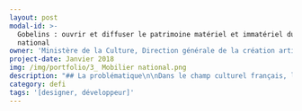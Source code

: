 ```yaml
---
layout: post
modal-id: >-
  Gobelins : ouvrir et diffuser le patrimoine matériel et immatériel du Mobilier
  national
owner: 'Ministère de la Culture, Direction générale de la création artistique'
project-date: Janvier 2018
img: /img/portfolio/3_ Mobilier national.png
description: "## La problématique\n\nDans le champ culturel français, le\n«\_Mobilier national et les Manufactures nationales des Gobelins, de\nBeauvais et de la Savonnerie\_» manifeste une originalité certaine.\n\nComposé à la fois d’une collection d’objets d’art datant du XVIe au XXIe siècles\net d’un patrimoine immatériel reposant sur de rares savoir-faire, le Mobilier national a entamé sa transition numérique :\n\n* **Création d’une base de données pour la gestion des collections appelée\n  «\_Suivi des collections et objets du Mobilier national\_» (SCOM)**\n* Numérisation de la photothèque numérique, des fiches et des registres d’inventaire en format JPEG,\n  informatisation de plus de 5000 livres, etc.\n\nToutefois, faute de métadonnées\nstructurées, les bases de données et les répertoires documentaires ne\ndialoguent pas, les capacités de recherche et de filtrage restent très limitées\net leur utilisation reste exclusivement réservée aux agents du Mobilier national.\nLes collections patrimoniales du Mobilier\nnational, riches de 100.000 biens, sont aujourd’hui décrites dans une base de\ndonnées inaccessible au public.\n\n## Le défi : faciliter l'utilisation du patrimoine du Mobilier national par les agents publics, les métiers d'art et le grand public en développant des outils d'indexation participatifs\n\nLa problématique à résoudre est liée à\nl’absence de consolidation des connaissances sur les collections, les\ntechniques et les savoir-faire mobilisés par le Mobilier national. Pour cela,\ntrois grandes étapes :\n\n* Permettre aux agents du Mobilier national de procéder à des recherches\n  multicritères et multiformats dans l’ensemble de la documentation technique et scientifique\n  relative au patrimoine de l’institution grâce à un système d’indexation\n  partagé,\n* Ouvrir la collection aux publics extérieurs, pour en faciliter l’accès (utilisateurs ciblés :\n  étudiants, exploitation par les professionnels de la filière des métiers de\n  l’art), et la découverte par le plus grand nombre grâce à une interface de\n  consultation et de recherche,\n* Ouvrir la production participative de contenus pour\n  enrichir et diversifier l’information sur le patrimoine grâce à la conception d’un système de capture et d’indexation.\n\nL’interface doit être intuitive et proposer\ndifférents \_modes de navigation au sein\ndes collections (par type d’objet, lieu ou date de production, artiste,\ncouleur, etc.), des réutilisations, des informations contextuelles sur les œuvres,\ndes commandes de reproductions d’images, etc., en s’inspirant des services\nproposés sur les grandes plateformes commerciales, privées et les institutions\ninnovantes (voir notamment les [offres du Rijksmuseum](https://www.rijksmuseum.nl/en/search?ii=2&p=1)).\n\n## 2 entrepreneur•neuse•s recherché•e•s\n\n* **EIG 1 - DESIGN DE SERVICES** : concevoir et prototyper le modèle de notice,\n  et les interfaces utilisateurs des services de consultation et d’enrichissement\n  de la documentation du patrimoine du Mobilier national.\n* **EIG 2 - DEVELOPPEMENT** : définir et développer système applicatif,\n  modéliser les ontologies, implémenter le modèle des données et le schéma d’indexation. Expertise sémantique recherchée.\n\n**Toutes les combinaisons pertinentes et\nrépartitions des connaissances et rôles sont envisageables**.\n\n* L’objectif pour\n  l’établissement est de bénéficier de compétences à la fois en développement\n  informatique (avoir un développeur full-stack\n  pour le back-end) et sur les interfaces web (ergonomie, respect des standards\n  du web dont navigation mobile, etc.).\n* Connaissance nécessaire des langages de programmation et technologies standards\n  \\: PHP, Python, Javascript,\n  Ruby, Node.js, SQL / NoSQL. Pour le(s) développeur(s)\n  back-end, connaître les outils d’indexation (ElasticSearch,\n  SolR).\n* Mode de travail en méthode agile\n\n## Votre mentor : Hélène Cavalié\n\n![Photo d'Hélène Cavalié](/img/portfolio/3_gobelins.jpg)\n\nHélène Cavalié\nest chartiste et conservateur du Patrimoine. Depuis 2015, elle est responsable\ndu service des Archives, bibliothèque, documentation et photos du Mobilier\nnational. Impliquée dans la mise en ligne des données (en masse pour\nl'ouverture du portail européen des Archives, ciblée dans des éditions\ncollaboratives de manuscrits sur Wikisource),\nelle sera l'appui des EIG.\n\n*« Ce projet a pour ambition de rendre\nvisible et accessible les collections patrimoniales du Mobilier national et des\nmanufactures, et les savoir-faire associés largement méconnus du public : une\ncollection de 100.000 biens de qualité muséale ou servant à l’ameublement,\nparmi lesquels une des plus belles collections de tapis et tapisseries (encore\nproduits dans les manufactures), de tissus d’ameublement. *\n\n*Cette institution\ncompte 350 agents dont 250 techniciens d’art qui travaillent dans 7 ateliers de\ncréation (tapisserie de haute lice des Gobelins, de basse lice de Beauvais,\ntapis de la Savonnerie à Paris et Lodève, dentelle au fuseau au Puy-en-Velay,\ndentelle à l’aiguille à Alençon, et Atelier de recherche et de création de\nmeubles), et dans 7 ateliers de restauration (tapis, tapisserie, lustrerie,\nébénisterie, menuiserie en sièges, tapisserie d’ameublement et\ntapisserie-décor). *\n\n*Le cœur du projet, consiste à publier en ligne et rendre\naccessible et réutilisable cette collection gérée dans une base de données SQL,\net les savoir-faire associés. Le projet consiste à concevoir une interface\nsolide et innovante. *\n\n*Les EIG devront être force de propositions pour concevoir\ncet outil novateur, ergonomique, collaboratif, avec une approche utilisateur.\nIl s’agit en quelque sorte de rendre visible et réutilisable tout l’écosystème\ndes métiers d’art pour le grand public, les amateurs, les chercheurs, écoles de\ndesign, etc. L'institution a d'autres ressources et est détenteur de\nsavoir-faire dans ses ateliers pouvant aussi être mis en valeurs dans ce projet : les 40.000 couleurs produites par l'atelier de teinture), etc. Le code\nréalisé durant ces 10 mois pourrait être rendu libre et récupérable. »*"
category: defi
tags: '[designer, développeur]'
---
```



























